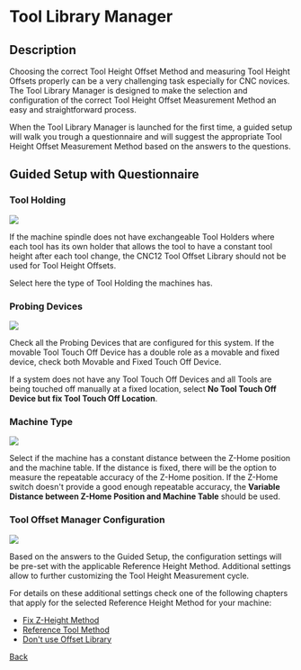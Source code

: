 # Tool Library Manager

## Description
Choosing the correct Tool Height Offset Method and measuring Tool Height Offsets properly can be a very challenging task especially for CNC novices. The Tool Library Manager is designed to make the selection and configuration of the correct Tool Height Offset Measurement Method an easy and straightforward process.

When the Tool Library Manager is launched for the first time, a guided setup will walk you trough a questionnaire and will suggest the appropriate Tool Height Offset Measurement Method based on the answers to the questions.

## Guided Setup with Questionnaire
### Tool Holding

![](/images/pa102.PNG)

If the machine spindle does not have exchangeable Tool Holders where each tool has its own holder that allows the tool to have a constant tool height after each tool change, the CNC12 Tool Offset Library should not be used for Tool Height Offsets.

Select here the type of Tool Holding the machines has.

### Probing Devices

![](/images/pa103.PNG)

Check all the Probing Devices that are configured for this system. 
If the movable Tool Touch Off Device has a double role as a movable and fixed device, check both Movable and Fixed Touch Off Device. 

If a system does not have any Tool Touch Off Devices and all Tools are being touched off manually at a fixed location, select **No Tool Touch Off Device but fix Tool Touch Off Location**.

### Machine Type

![](/images/pa104.PNG)

Select if the machine has a constant distance between the Z-Home position and the machine table.
If the distance is fixed, there will be the option to measure the repeatable accuracy of the Z-Home position. 
If the Z-Home switch doesn't provide a good enough repeatable accuracy, the **Variable Distance between Z-Home Position and Machine Table** should be used.

### Tool Offset Manager Configuration

![](/images/pa105.PNG)

Based on the answers to the Guided Setup, the configuration settings will be pre-set with the applicable Reference Height Method. Additional settings allow to further customizing the Tool Height Measurement cycle.

For details on these additional settings check one of the following chapters that apply for the selected Reference Height Method for your machine:

* [Fix Z-Height Method](FixHeight.md)
* [Reference Tool Method](ReferenceMethod.md)
* [Don't use Offset Library](NoOffsetLibrary.md)



[Back](index.md)

